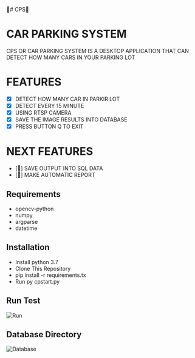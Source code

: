 🚗# CPS🚗

# CAR PARKING SYSTEM
CPS OR CAR PARKING SYSTEM IS A DESKTOP APPLICATION THAT CAN DETECT HOW MANY CARS IN YOUR PARKING LOT 

# FEATURES
- [x] DETECT HOW MANY CAR IN PARKIR LOT
- [x] DETECT EVERY 15 MINUTE
- [x] USING RTSP CAMERA
- [x] SAVE THE IMAGE RESULTS INTO DATABASE
- [x] PRESS BUTTON Q TO EXIT

# NEXT FEATURES
- [👋] SAVE OUTPUT INTO SQL DATA
- [👋] MAKE AUTOMATIC REPORT

## Requirements
- opencv-python
- numpy
- argparse
- datetime

## Installation
- Install python 3.7
- Clone This Repository
- pip install -r requirements.tx
- Run py cpstart.py

## Run Test
![Run](https://github.com/OJJJN/car-parking-system/assets/99503707/0ae3148d-d283-444e-8487-491747435672)

## Database Directory
![Database](https://github.com/OJJJN/car-parking-system/assets/99503707/f45086be-15ef-47fe-8162-92c342703ff1)

